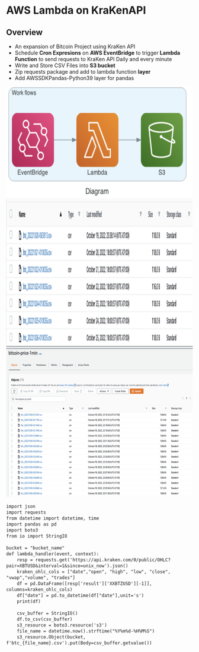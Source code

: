 # AWS Lambda on KraKenAPI
## Overview
* An expansion of Bitcoin Project using KraKen API
* Schedule **Cron Expresions** on **AWS EventBridge** to trigger **Lambda Function** to send requests to KraKen API Daily and every minute
* Write and Store CSV Files into **S3 bucket**
* Zip requests package and add to lambda function **layer**
* Add AWSSDKPandas-Python39 layer for pandas


<img src="images/workflow.png" width="700" height="300" />
<img src="images/btc_daily_lambda.png" width="900" height="400" />
<img src="images/csv_btc_1min.png" width="900" height="400" />

```
import json
import requests
from datetime import datetime, time
import pandas as pd
import boto3
from io import StringIO

bucket = "bucket_name"
def lambda_handler(event, context):
    resp = requests.get('https://api.kraken.com/0/public/OHLC?pair=XBTUSD&interval=1&since=unix_now').json()
    kraken_ohlc_cols = ["date","open", "high", "low", "close", "vwap","volume", "trades"]
    df = pd.DataFrame([resp['result']['XXBTZUSD'][-1]], columns=kraken_ohlc_cols)
    df["date"] = pd.to_datetime(df["date"],unit='s') 
    print(df)
    
    csv_buffer = StringIO()
    df.to_csv(csv_buffer)
    s3_resource = boto3.resource('s3')
    file_name = datetime.now().strftime("%Y%m%d-%H%M%S")
    s3_resource.Object(bucket, f'btc_{file_name}.csv').put(Body=csv_buffer.getvalue())
```



 
